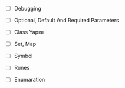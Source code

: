 
- [ ] Debugging
- [ ] Optional, Default And Required Parameters
- [ ] Class Yapısı
- [ ] Set, Map
- [ ] Symbol
- [ ] Runes
- [ ] Enumaration








